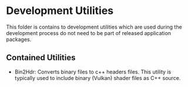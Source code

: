 # Development Utilities

This folder is contains to development utilities which are used during the development process do not need to be part of released application packages.

## Contained Utilities

- Bin2Hdr: Converts binary files to c++ headers files. This utility is typically used to include binary (Vulkan) shader files as C++ source.
  